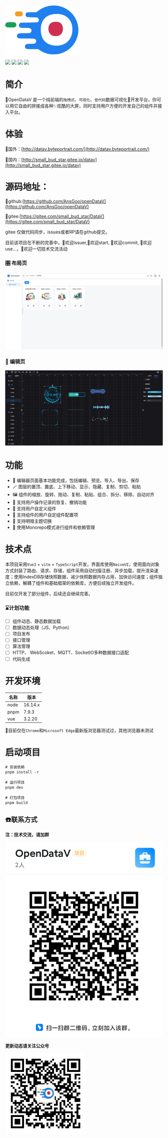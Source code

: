 ![](./public/logo.png)


![](https://img.shields.io/github/license/AnsGoo/openDataV)
![](https://img.shields.io/github/stars/AnsGoo/openDataV)
![](https://img.shields.io/github/issues/AnsGoo/openDataV)
![](https://img.shields.io/github/forks/AnsGoo/openDataV)

# 简介
  🎃OpenDataV 是一个纯前端的`拖拽式`、`可视化`、`低代码`数据可视化🌈开发平台，你可以用它自由的拼接成各种✨炫酷的大屏，同时支持用户方便的开发自己的组件并接入平台。

# 体验
🧙国外：[http://datav.byteportrait.com/](http://datav.byteportrait.com/)

🧙国内：[http://small_bud_star.gitee.io/datav](http://small_bud_star.gitee.io/datav)

# 源码地址：

🍨github:[https://github.com/AnsGoo/openDataV](https://github.com/AnsGoo/openDataV)

🍨gitee:[https://gitee.com/small_bud_star/DataV](https://gitee.com/small_bud_star/DataV)

gitee 仅做代码同步，issues或者RP请在github提交。

目前该项目在不断的完善中，🎉欢迎issuer,🌹欢迎start, 🎨欢迎commit, 🚀欢迎use...，💪欢迎一切技术交流活动

### 🎛️ 布局页
![](screenshot/1.jpg)

### 🤿 编辑页
 ![](screenshot/2.jpg)

# 功能
- 🎊 编辑器页面基本功能完成，包括编辑、预览、导入、导出、保存
- 🪄 图层的置顶、置底、上下移动、显示、隐藏、复制、剪切、粘贴
- 🖼️ 组件的缩放、旋转、拖动、复制、粘贴、组合、拆分、移除、自动对齐
- 🔮 支持用户操作记录的恢复、撤销功能
- 🧶 支持用户自定义组件
- 📔 支持组件的用户自定组件配置项
- 🏪 支持明暗主题切换
- 🧬 使用Monorepo模式进行组件和依赖管理

# 技术点
本项目采用`Vue3` + `vite` + `TypeScript`开发，界面库使用`NaiveUI`，使用面向对象方式封装了路由、请求、存储，组件采用自动扫描注册、异步加载，提升渲染速度；使用IndexDB存储快照数据，减少快照数据内存占用，加快访问速度；组件独立依赖，解耦了组件和基础框架的依赖库，方便后续独立开发组件。

目前仅开发了部分组件，后续还会继续完善。

### ⌛计划功能
- [ ] 组件动态、静态数据加载
- [ ] 数据动态处理（JS、Python）
- [ ] 项目发布
- [ ] 接口管理
- [ ] 算法管理
- [ ] HTTP、 WebScoket、MQTT、SocketIO多种数据接口适配
- [ ] 代码生成

# 开发环境
| 名称 | 版本    |
| ---- | ------- |
| node | 16.14.x |
| pnpm | 7.9.3   |
| vue  | 3.2.20  |

🚥目前仅在`Chrome`和`Microsoft Edge`最新版浏览器测试过，其他浏览器未测试

# 启动项目

```shell
# 安装依赖
pnpm install -r

# 运行项目
pnpm dev

# 打包项目
pnpm build
```

## ☎️联系方式

**注：技术交流，请加群**

![](/screenshot/dingtalk.jpg)

**更新动态请关注公众号**

![](/screenshot/wechat.jpg)

